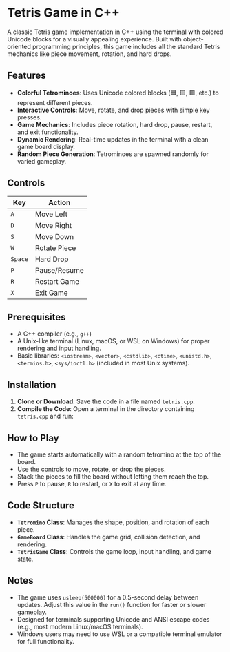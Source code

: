 # Tetris Game in C++

A classic Tetris game implementation in C++ using the terminal with colored Unicode blocks for a visually appealing experience. Built with object-oriented programming principles, this game includes all the standard Tetris mechanics like piece movement, rotation, and hard drops.

## Features
- **Colorful Tetrominoes**: Uses Unicode colored blocks (🟦, 🟨, 🟪, etc.) to represent different pieces.
- **Interactive Controls**: Move, rotate, and drop pieces with simple key presses.
- **Game Mechanics**: Includes piece rotation, hard drop, pause, restart, and exit functionality.
- **Dynamic Rendering**: Real-time updates in the terminal with a clean game board display.
- **Random Piece Generation**: Tetrominoes are spawned randomly for varied gameplay.

## Controls
| Key       | Action          |
|-----------|-----------------|
| `A`       | Move Left       |
| `D`       | Move Right      |
| `S`       | Move Down       |
| `W`       | Rotate Piece    |
| `Space`   | Hard Drop       |
| `P`       | Pause/Resume    |
| `R`       | Restart Game    |
| `X`       | Exit Game       |

## Prerequisites
- A C++ compiler (e.g., `g++`)
- A Unix-like terminal (Linux, macOS, or WSL on Windows) for proper rendering and input handling.
- Basic libraries: `<iostream>`, `<vector>`, `<cstdlib>`, `<ctime>`, `<unistd.h>`, `<termios.h>`, `<sys/ioctl.h>` (included in most Unix systems).

## Installation
1. **Clone or Download**: Save the code in a file named `tetris.cpp`.
2. **Compile the Code**:
   Open a terminal in the directory containing `tetris.cpp` and run:

## How to Play
- The game starts automatically with a random tetromino at the top of the board.
- Use the controls to move, rotate, or drop the pieces.
- Stack the pieces to fill the board without letting them reach the top.
- Press `P` to pause, `R` to restart, or `X` to exit at any time.

## Code Structure
- **`Tetromino` Class**: Manages the shape, position, and rotation of each piece.
- **`GameBoard` Class**: Handles the game grid, collision detection, and rendering.
- **`TetrisGame` Class**: Controls the game loop, input handling, and game state.

## Notes
- The game uses `usleep(500000)` for a 0.5-second delay between updates. Adjust this value in the `run()` function for faster or slower gameplay.
- Designed for terminals supporting Unicode and ANSI escape codes (e.g., most modern Linux/macOS terminals).
- Windows users may need to use WSL or a compatible terminal emulator for full functionality.
